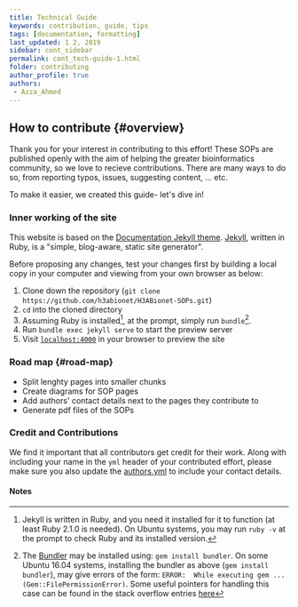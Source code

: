 ```yaml
---
title: Technical Guide
keywords: contribution, guide, tips
tags: [documentation, formatting]
last_updated: 1 2, 2019
sidebar: cont_sidebar
permalink: cont_tech-guide-1.html  
folder: contributing
author_profile: true
authors:
 - Azza_Ahmed
---
```


## How to contribute {#overview}

Thank you for your interest in contributing to this effort! These SOPs are published openly with the aim of helping the greater bioinformatics community, so we love to recieve contributions. There are many ways to do so, from reporting typos, issues, suggesting content, ... etc.

 To make it easier, we created this guide- let's dive in!

### Inner working of the site
This website is based on the [Documentation Jekyll theme](http://idratherbewriting.com/documentation-theme-jekyll/). [Jekyll](https://jekyllrb.com/), written in Ruby, is a "simple, blog-aware, static site generator".

Before proposing any changes, test your changes first by building a local copy in your computer and viewing from your own browser as below:

1. Clone down the repository (`git clone https://github.com/h3abionet/H3ABionet-SOPs.git`)
2. `cd` into the cloned directory
3. Assuming Ruby is installed[^1], at the prompt, simply run `bundle`[^2].
4. Run `bundle exec jekyll serve` to start the preview server
5. Visit [`localhost:4000`](http://localhost:4000) in your browser to preview the site


### Road map {#road-map}

- Split lenghty pages into smaller chunks
- Create diagrams for SOP pages
- Add authors' contact details next to the pages they contribute to
- Generate pdf files of the SOPs

### Credit and Contributions

We find it important that all contributors get credit for their work. Along with including your name in the `yml` header of your contributed effort, please make sure you also update the [authors.yml](https://github.com/h3abionet/H3ABionet-SOPs/blob/master/authors.yml) to include your contact details. 

#### Notes

[^1]: Jekyll is written in Ruby, and you need it installed for it to function (at least Ruby 2.1.0 is needed). On Ubuntu systems, you may run `ruby -v` at the prompt to check Ruby and its installed version.

[^2]: The [Bundler](https://bundler.io/) may be installed using: `gem install bundler`. On some Ubuntu 16.04 systems, installing the bundler as above (`gem install bundler`), may give errors of the form: `ERROR:  While executing gem ... (Gem::FilePermissionError)`. Some useful pointers for handling this case can be found in the stack overflow entries [here](https://stackoverflow.com/questions/37720892/you-dont-have-write-permissions-for-the-var-lib-gems-2-3-0-directory?answertab=votes#tab-top)

